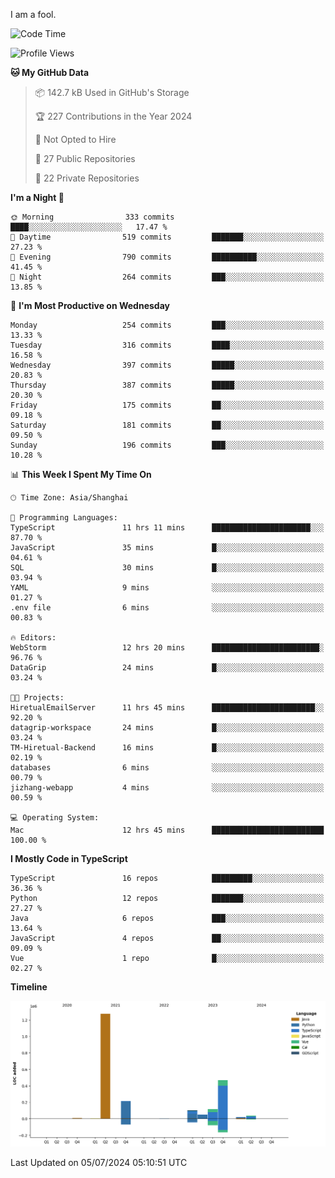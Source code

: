 I am a fool.

<!--START_SECTION:waka-->
![Code Time](http://img.shields.io/badge/Code%20Time-1%2C533%20hrs%2035%20mins-blue)

![Profile Views](http://img.shields.io/badge/Profile%20Views-0-blue)

**🐱 My GitHub Data** 

> 📦 142.7 kB Used in GitHub's Storage 
 > 
> 🏆 227 Contributions in the Year 2024
 > 
> 🚫 Not Opted to Hire
 > 
> 📜 27 Public Repositories 
 > 
> 🔑 22 Private Repositories 
 > 
**I'm a Night 🦉** 

```text
🌞 Morning                333 commits         ████░░░░░░░░░░░░░░░░░░░░░   17.47 % 
🌆 Daytime                519 commits         ███████░░░░░░░░░░░░░░░░░░   27.23 % 
🌃 Evening                790 commits         ██████████░░░░░░░░░░░░░░░   41.45 % 
🌙 Night                  264 commits         ███░░░░░░░░░░░░░░░░░░░░░░   13.85 % 
```
📅 **I'm Most Productive on Wednesday** 

```text
Monday                   254 commits         ███░░░░░░░░░░░░░░░░░░░░░░   13.33 % 
Tuesday                  316 commits         ████░░░░░░░░░░░░░░░░░░░░░   16.58 % 
Wednesday                397 commits         █████░░░░░░░░░░░░░░░░░░░░   20.83 % 
Thursday                 387 commits         █████░░░░░░░░░░░░░░░░░░░░   20.30 % 
Friday                   175 commits         ██░░░░░░░░░░░░░░░░░░░░░░░   09.18 % 
Saturday                 181 commits         ██░░░░░░░░░░░░░░░░░░░░░░░   09.50 % 
Sunday                   196 commits         ███░░░░░░░░░░░░░░░░░░░░░░   10.28 % 
```


📊 **This Week I Spent My Time On** 

```text
🕑︎ Time Zone: Asia/Shanghai

💬 Programming Languages: 
TypeScript               11 hrs 11 mins      ██████████████████████░░░   87.70 % 
JavaScript               35 mins             █░░░░░░░░░░░░░░░░░░░░░░░░   04.61 % 
SQL                      30 mins             █░░░░░░░░░░░░░░░░░░░░░░░░   03.94 % 
YAML                     9 mins              ░░░░░░░░░░░░░░░░░░░░░░░░░   01.27 % 
.env file                6 mins              ░░░░░░░░░░░░░░░░░░░░░░░░░   00.83 % 

🔥 Editors: 
WebStorm                 12 hrs 20 mins      ████████████████████████░   96.76 % 
DataGrip                 24 mins             █░░░░░░░░░░░░░░░░░░░░░░░░   03.24 % 

🐱‍💻 Projects: 
HiretualEmailServer      11 hrs 45 mins      ███████████████████████░░   92.20 % 
datagrip-workspace       24 mins             █░░░░░░░░░░░░░░░░░░░░░░░░   03.24 % 
TM-Hiretual-Backend      16 mins             █░░░░░░░░░░░░░░░░░░░░░░░░   02.19 % 
databases                6 mins              ░░░░░░░░░░░░░░░░░░░░░░░░░   00.79 % 
jizhang-webapp           4 mins              ░░░░░░░░░░░░░░░░░░░░░░░░░   00.59 % 

💻 Operating System: 
Mac                      12 hrs 45 mins      █████████████████████████   100.00 % 
```

**I Mostly Code in TypeScript** 

```text
TypeScript               16 repos            █████████░░░░░░░░░░░░░░░░   36.36 % 
Python                   12 repos            ███████░░░░░░░░░░░░░░░░░░   27.27 % 
Java                     6 repos             ███░░░░░░░░░░░░░░░░░░░░░░   13.64 % 
JavaScript               4 repos             ██░░░░░░░░░░░░░░░░░░░░░░░   09.09 % 
Vue                      1 repo              █░░░░░░░░░░░░░░░░░░░░░░░░   02.27 % 
```



**Timeline**

![Lines of Code chart](https://raw.githubusercontent.com/VeejaLiu/VeejaLiu/master/assets/bar_graph.png)


 Last Updated on 05/07/2024 05:10:51 UTC
<!--END_SECTION:waka-->
